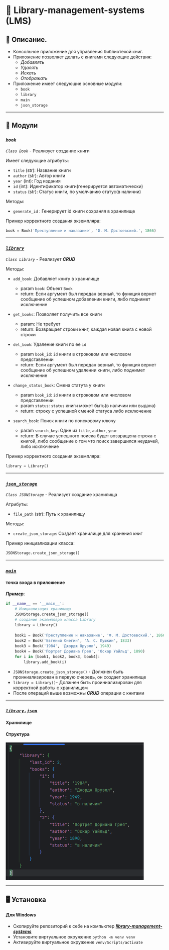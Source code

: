 # 📖 Library-management-systems (LMS)

## 🍂 Описание.

* Консольное приложение для управления библиотекой книг. 
* Приложение  позволяет делать с книгами следующие действия:
    - *Добавлять*
    - *Удалять*
    - *Искать*
    - *Отображать* 
* Приложение имеет следующие  основные модули:
    - `book` 
    - `library`
    - `main`
    - `json_storage`

***

## 🦋 Модули 

###  [***`book`***](https://github.com/yakhovets-o/library-management-systems/blob/main/book.py)

*`Class Book`* -  Реализует создание книги 

Имеет следующие атрибуты:
* `title` (str): Название книги
* `author` (str): Автор книги
* `year` (int): Год издания
* `id` (int): Идентификатор книги(генерируется автоматически)
* `status` (str): Cтатус книги, по умолчанию статус(в наличии)

Методы:
* `generate_id` : Генерирует id книги сохраняя в хранилище

Пример корректного создания экземпляра:

```python
book = Book('Преступление и наказание', 'Ф. М. Достоевский.', 1866)
```

***
###  [***`library`***](https://github.com/yakhovets-o/library-management-systems/blob/main/library.py)

*`Class Library`* -  Реализует ***CRUD***

Методы:
* `add_book`: Добавляет книгу в хранилище 
    * param `book`: Объект `Book`
    * return: Если аргумент был передан верный, то функция вернет сообщение об успешном добавлении книги, либо поднимет исключение

* `get_books`: Позволяет получить все книги
    * param: Не требует
    * return: Возвращает строки книг, каждая новая книга с новой строки 

* `del_book`: Удаление книги по ее `id`
    * param `book_id`: `id` книги в строковом или числовом представлении
    * return:  Если аргумент был передан верный, то функция вернет сообщение об успешном удалении книги, либо поднимет исключение

* `change_status_book`: Смена статута у книги
    * param `book_id`: `id` книги в строковом или числовом представлении
    * param `status`: `status` книги может быть(в наличии или выдана)
    * return: строку с успешной сменой статуса либо исключение

* `search_book`: Поиск книги по поисковому ключу
    * param `search_key`: Один из `title`, `author`, `year`
    * return: В случае успешного поиска будет возвращена строка с книгой,
    либо сообщение о том что поиск завершился неудачей, либо исключение

Пример корректного создания экземпляра:
```python
library = Library()
```

***

### [***`json_storage`***](https://github.com/yakhovets-o/library-management-systems/blob/main/json_storage.py)

*`Class JSONStorage`* -  Реализует создание хранилища

Атрибуты:
* `file_path` (str): Путь к хранилищу

Методы:
* `create_json_storage`: Создает хранилище для хранения книг

Пример инициализации класса:
```python 
JSONStorage.create_json_storage() 
```

***

### [***`main`***](https://github.com/yakhovets-o/library-management-systems/blob/main/main.py)

#### точка входа в приложение

***Пример***:
```python
if __name__ == '__main__':
    # Инициализация хранилища
    JSONStorage.create_json_storage()
    # создание экземпляра класса Library
    library = Library()

    book1 = Book('Преступление и наказание', 'Ф. М. Достоевский.', 1866)
    book2 = Book('Евгений Онегин', 'А. С. Пушкин', 1833)
    book3 = Book('1984', 'Джордж Оруэлл', 1949)
    book4 = Book('Портрет Дориана Грея', 'Оскар Уайльд', 1890)
    for i in [book1, book2, book3, book4]:
        library.add_book(i)
```

* `JSONStorage.create_json_storage()` - Должнен быть проиниализирован в первую очередь, он создает хранилище 
* `library = Library()`-  Должнен быть проиниализирован для корректной работы с хранилищем 
 * После операций выше возможны ***CRUD*** операции с книгами 

***

### [***`library.json`***](https://github.com/yakhovets-o/library-management-systems/blob/main/library.json)

#### Хранилище

#### Структура

![Structure](https://github.com/yakhovets-o/library-management-systems/blob/main/structure.png)

***
## 🖥️ Установка
#### Для Windows
* Скопируйте репозиторий к себе на компьютер [***library-management-systems***]([https://github.com/yakhovets-o/library-management-systems](https://github.com/yakhovets-o/library-management-systems))
* Установите виртуальное окружение  ```python -m venv venv```
* Активируйте виртуальное окружение ```venv/Scripts/activate```
